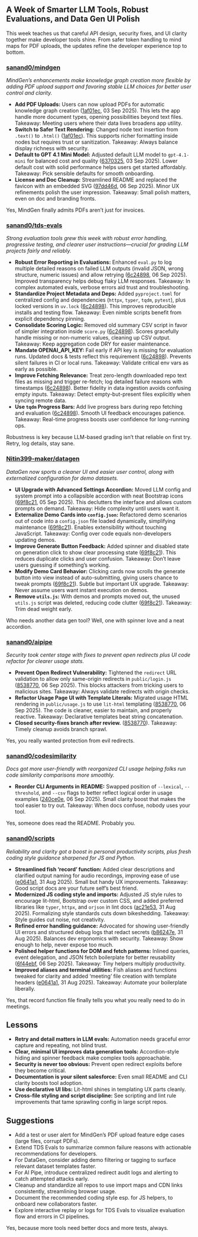 ## A Week of Smarter LLM Tools, Robust Evaluations, and Data Gen UI Polish

This week teaches us that careful API design, security fixes, and UI clarity together make developer tools shine. From safer token handling to mind maps for PDF uploads, the updates refine the developer experience top to bottom.

### [sanand0/mindgen](https://github.com/sanand0/mindgen)

_MindGen’s enhancements make knowledge graph creation more flexible by adding PDF upload support and favoring stable LLM choices for better user control and clarity._

- **Add PDF Uploads:** Users can now upload PDFs for automatic knowledge graph creation ([1af01ec](https://github.com/sanand0/mindgen/commit/1af01ec724baf27c1cd18e92c1f0f261eac016e6), 03 Sep 2025). This lets the app handle more document types, opening possibilities beyond text files. Takeaway: Meeting users where their data lives broadens app utility.
- **Switch to Safer Text Rendering:** Changed node text insertion from `.text()` to `.html()` ([1af01ec](https://github.com/sanand0/mindgen/commit/1af01ec724baf27c1cd18e92c1f0f261eac016e6)). This supports richer formatting inside nodes but requires trust or sanitization. Takeaway: Always balance display richness with security.
- **Default to GPT 4.1 Mini Model:** Adjusted default LLM model to `gpt-4.1-mini` for balanced cost and quality ([6370325](https://github.com/sanand0/mindgen/commit/637032556fcb1cc2e1a6f65471327d4b5fe0365f), 03 Sep 2025). Lower default cost with solid performance helps users get started affordably. Takeaway: Pick sensible defaults for smooth onboarding.
- **License and Doc Cleanup:** Streamlined README and replaced the favicon with an embedded SVG ([97dd46d](https://github.com/sanand0/mindgen/commit/97dd46df35cc303565a5539391abcf85b541fa8d), 06 Sep 2025). Minor UX refinements polish the user impression. Takeaway: Small polish matters, even on doc and branding fronts.

Yes, MindGen finally admits PDFs aren’t just for invoices.

### [sanand0/tds-evals](https://github.com/sanand0/tds-evals)

_Strong evaluation tools grew this week with robust error handling, progressive testing, and clearer user instructions—crucial for grading LLM projects fairly and reliably._

- **Robust Error Reporting in Evaluations:** Enhanced `eval.py` to log multiple detailed reasons on failed LLM outputs (invalid JSON, wrong structure, numeric issues) and allow retrying ([6c24898](https://github.com/sanand0/tds-evals/commit/6c248986c20f8cc287d6760e8f0b73afcd6e2e4e), 06 Sep 2025). Improved transparency helps debug flaky LLM responses. Takeaway: In complex automated evals, verbose errors aid trust and troubleshooting.
- **Standardize Project Metadata and Deps:** Added `pyproject.toml` for centralized config and dependencies (`httpx`, `typer`, `tqdm`, `pytest`), plus locked versions in `uv.lock` ([6c24898](https://github.com/sanand0/tds-evals/commit/6c248986c20f8cc287d6760e8f0b73afcd6e2e4e)). This improves reproducible installs and testing flow. Takeaway: Even nimble scripts benefit from explicit dependency pinning.
- **Consolidate Scoring Logic:** Removed old summary CSV script in favor of simpler integration inside `score.py` ([6c24898](https://github.com/sanand0/tds-evals/commit/6c248986c20f8cc287d6760e8f0b73afcd6e2e4e)). Scores gracefully handle missing or non-numeric values, cleaning up CSV output. Takeaway: Keep aggregation code DRY for easier maintenance.
- **Mandate OPENAI_API_KEY:** Fail early if API key is missing for evaluation runs. Updated docs & tests reflect this requirement ([6c24898](https://github.com/sanand0/tds-evals/commit/6c248986c20f8cc287d6760e8f0b73afcd6e2e4e)). Prevents silent failures in CI or local runs. Takeaway: Validate critical env vars as early as possible.
- **Improve Fetching Relevance:** Treat zero-length downloaded repo text files as missing and trigger re-fetch; log detailed failure reasons with timestamps ([6c24898](https://github.com/sanand0/tds-evals/commit/6c248986c20f8cc287d6760e8f0b73afcd6e2e4e)). Better fidelity in data ingestion avoids confusing empty inputs. Takeaway: Detect empty-but-present files explicitly when syncing remote data.
- **Use `tqdm` Progress Bars:** Add live progress bars during repo fetching and evaluation ([6c24898](https://github.com/sanand0/tds-evals/commit/6c248986c20f8cc287d6760e8f0b73afcd6e2e4e)). Smooth UI feedback encourages patience. Takeaway: Real-time progress boosts user confidence for long-running ops.

Robustness is key because LLM-based grading isn’t that reliable on first try. Retry, log details, stay sane.

### [Nitin399-maker/datagen](https://github.com/Nitin399-maker/datagen)

_DataGen now sports a cleaner UI and easier user control, along with externalized configuration for demo datasets._

- **UI Upgrade with Advanced Settings Accordion:** Moved LLM config and system prompt into a collapsible accordion with neat Bootstrap icons ([69f8c21](https://github.com/Nitin399-maker/datagen/commit/69f8c216c6b72283481358e719a5013b81949e71), 05 Sep 2025). This declutters the interface and allows custom prompts on demand. Takeaway: Hide complexity until users want it.
- **Externalize Demo Cards into `config.json`:** Refactored demo scenarios out of code into a `config.json` file loaded dynamically, simplifying maintenance ([69f8c21](https://github.com/Nitin399-maker/datagen/commit/69f8c216c6b72283481358e719a5013b81949e71)). Enables extensibility without touching JavaScript. Takeaway: Config over code equals non-developers updating demos.
- **Improve Generate Button Feedback:** Added spinner and disabled state on generation click to show clear processing state ([69f8c21](https://github.com/Nitin399-maker/datagen/commit/69f8c216c6b72283481358e719a5013b81949e71)). This reduces duplicate clicks and user confusion. Takeaway: Don’t leave users guessing if something’s working.
- **Modify Demo Card Behavior:** Clicking cards now scrolls the generate button into view instead of auto-submitting, giving users chance to tweak prompts ([69f8c21](https://github.com/Nitin399-maker/datagen/commit/69f8c216c6b72283481358e719a5013b81949e71)). Subtle but important UX upgrade. Takeaway: Never assume users want instant execution on demos.
- **Remove `utils.js`:** With demos and prompts moved out, the unused `utils.js` script was deleted, reducing code clutter ([69f8c21](https://github.com/Nitin399-maker/datagen/commit/69f8c216c6b72283481358e719a5013b81949e71)). Takeaway: Trim dead weight early.

Who needs another data gen tool? Well, one with spinner love and a neat accordion.

### [sanand0/aipipe](https://github.com/sanand0/aipipe)

_Security took center stage with fixes to prevent open redirects plus UI code refactor for clearer usage stats._

- **Prevent Open Redirect Vulnerability:** Tightened the `redirect` URL validation to allow only same-origin redirects in `public/login.js` ([8538770](https://github.com/sanand0/aipipe/commit/8538770eb909bfed658327842f3d4ca6decdc20d), 06 Sep 2025). This blocks attackers from tricking users to malicious sites. Takeaway: Always validate redirects with origin checks.
- **Refactor Usage Page UI with Template Literals:** Migrated usage HTML rendering in `public/usage.js` to use `lit-html` templating ([8538770](https://github.com/sanand0/aipipe/commit/8538770eb909bfed658327842f3d4ca6decdc20d), 06 Sep 2025). The code is cleaner, easier to maintain, and properly reactive. Takeaway: Declarative templates beat string concatenation.
- **Closed security-fixes branch after review.** ([8538770](https://github.com/sanand0/aipipe/commit/8538770eb909bfed658327842f3d4ca6decdc20d)). Takeaway: Timely cleanup avoids branch sprawl.

Yes, you really wanted protection from evil redirects.

### [sanand0/codesimilarity](https://github.com/sanand0/codesimilarity)

_Docs got more user-friendly with reorganized CLI usage helping folks run code similarity comparisons more smoothly._

- **Reorder CLI Arguments in README:** Swapped position of `--lexical`, `--threshold`, and `--csv` flags to better reflect logical order in usage examples ([240ce0e](https://github.com/sanand0/codesimilarity/commit/240ce0e1e130afb78d47b9cbea25054f27f86935), 06 Sep 2025). Small clarity boost that makes the tool easier to try out. Takeaway: When docs confuse, nobody uses your tool.

Yes, someone does read the README. Probably you.

### [sanand0/scripts](https://github.com/sanand0/scripts)

_Reliability and clarity got a boost in personal productivity scripts, plus fresh coding style guidance sharpened for JS and Python._

- **Streamlined fish ‘record’ function:** Added clear descriptions and clarified output naming for audio recordings, improving ease of use ([e0641a1](https://github.com/sanand0/scripts/commit/e0641a1780e4b23730474c954dff851a953fceda), 31 Aug 2025). Small but handy UX improvements. Takeaway: Good script docs are your future self’s best friend.
- **Modernized JS coding style and imports:** Adjusted JS style rules to encourage lit-html, Bootstrap over custom CSS, and added preferred libraries like `typer`, `httpx`, and `orjson` in lint docs ([ac21e53](https://github.com/sanand0/scripts/commit/ac21e5348501cec9d9f2401278c8d004b622bd66), 31 Aug 2025). Formalizing style standards cuts down bikeshedding. Takeaway: Style guides cut noise, not creativity.
- **Refined error handling guidance:** Advocated for showing user-friendly UI errors and structured debug logs that redact secrets ([b86247e](https://github.com/sanand0/scripts/commit/b86247e0c4724ec8f31d5a5fc8438e6ac0f359b5), 31 Aug 2025). Balances dev ergonomics with security. Takeaway: Show enough to help, never expose too much.
- **Polished helper functions for DOM and fetch patterns:** Inlined queries, event delegation, and JSON fetch boilerplate for better reusability ([6f44ebf](https://github.com/sanand0/scripts/commit/6f44ebf495f01668d649aac50e5427001312b2e3), 06 Sep 2025). Takeaway: Tiny helpers multiply productivity.
- **Improved aliases and terminal utilities:** Fish aliases and functions tweaked for clarity and added ‘meeting’ file creation with template headers ([e0641a1](https://github.com/sanand0/scripts/commit/e0641a1780e4b23730474c954dff851a953fceda), 31 Aug 2025). Takeaway: Automate your boilerplate liberally.

Yes, that record function file finally tells you what you really need to do in meetings.

## Lessons

- **Retry and detail matters in LLM evals:** Automation needs graceful error capture and repeating, not blind trust.
- **Clear, minimal UI improves data generation tools:** Accordion-style hiding and spinner feedback make complex tools approachable.
- **Security is never too obvious:** Prevent open redirect exploits before they become critical.
- **Documentation is your silent salesforce:** Even small README and CLI clarity boosts tool adoption.
- **Use declarative UI libs:** Lit-html shines in templating UX parts cleanly.
- **Cross-file styling and script discipline:** See scripting and lint rule improvements that tame sprawling config in large script repos.

## Suggestions

- Add a test or user alert for MindGen’s PDF upload feature edge cases (large files, corrupt PDFs).
- Extend TDS Evals to summarize common failure reasons with actionable recommendations for developers.
- For DataGen, consider adding demo filtering or tagging to surface relevant dataset templates faster.
- For AI Pipe, introduce centralized redirect audit logs and alerting to catch attempted attacks early.
- Cleanup and standardize all repos to use import maps and CDN links consistently, streamlining browser usage.
- Document the recommended coding style esp. for JS helpers, to onboard new collaborators faster.
- Explore interactive replay or logs for TDS Evals to visualize evaluation flow and errors in CI pipelines.

Yes, because more tools need better docs and more tests, always.

